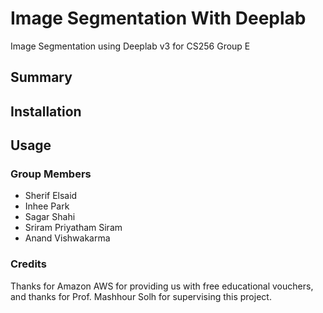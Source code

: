 # Image Segmentation With Deeplab
Image Segmentation using Deeplab v3 for CS256 Group E

## Summary

## Installation

## Usage

### Group Members
<ul>
<li>Sherif Elsaid</li>
<li>Inhee Park</li>
<li>Sagar Shahi</li>
<li>Sriram Priyatham Siram</li>
<li>Anand Vishwakarma</li>
</ul>

### Credits
<p>Thanks for Amazon AWS for providing us with free educational vouchers,<br>
and thanks for Prof. Mashhour Solh for supervising this project.</p>
